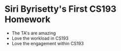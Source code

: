 # Siri Byrisetty's First CS193 Homework


- The TA's are amazing 
- Love the workload in CS193
- Love the engagement within CS193

